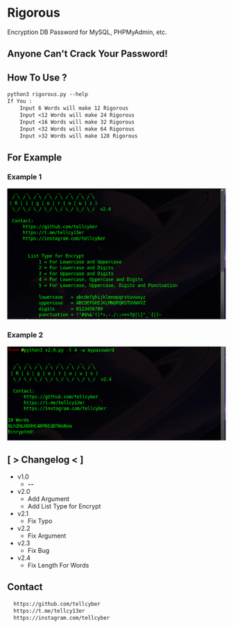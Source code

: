 # Rigorous
Encryption DB Password for MySQL, PHPMyAdmin, etc.

## Anyone Can't Crack Your Password!

## How To Use ?
    python3 rigorous.py --help
    If You :
        Input 6 Words will make 12 Rigorous
        Input <12 Words will make 24 Rigorous
        Input <16 Words will make 32 Rigorous
        Input <32 Words will make 64 Rigorous
        Input >32 Words will make 128 Rigorous
## For Example

### Example 1
![1 Rigorous](png/20.png?raw=true)

### Example 2
![1 Rigorous](png/21.png?raw=true)

## [ > Changelog < ]
* v1.0
    * ___--___
* v2.0
    * Add Argument
    * Add List Type for Encrypt
* v2.1
    * Fix Typo
* v2.2
    * Fix Argument
* v2.3
    * Fix Bug
* v2.4
    * Fix Length For Words
    
## Contact
      https://github.com/tellcyber
      https://t.me/tellcy13er
      https://instagram.com/tellcyber
